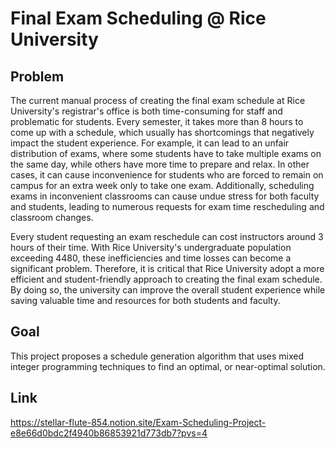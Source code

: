 # Final Exam Scheduling @ Rice University

## Problem
The current manual process of creating the final exam schedule at Rice University's registrar's office is both time-consuming for staff and problematic for students. Every semester, it takes more than 8 hours to come up with a
schedule, which usually has shortcomings that negatively impact the student experience. For example, it can lead to an unfair distribution of exams, where some students have to take multiple exams on the same day, while others have 
more time to prepare and relax. In other cases, it can cause inconvenience for students who are forced to remain on campus for an extra week only to take one exam. Additionally, scheduling exams in inconvenient classrooms can cause
undue stress for both faculty and students, leading to numerous requests for exam time rescheduling and classroom changes.

Every student requesting an exam reschedule can cost instructors around 3 hours of their time. With Rice University's undergraduate population exceeding 4480, these inefficiencies and time losses can become a significant problem.
Therefore, it is critical that Rice University adopt a more efficient and student-friendly approach to creating the final exam schedule. By doing so, the university can improve the overall student experience while saving valuable time and
resources for both students and faculty.


## Goal
This project proposes a schedule generation algorithm that uses mixed integer programming techniques to find an
optimal, or near-optimal solution.

## Link
https://stellar-flute-854.notion.site/Exam-Scheduling-Project-e8e66d0bdc2f4940b86853921d773db7?pvs=4
